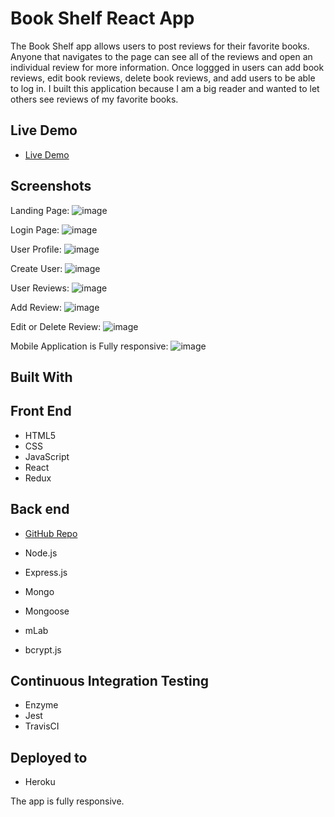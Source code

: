 # Book Shelf React App

The Book Shelf app allows users to post reviews for their favorite books. Anyone that navigates to the page can see all of the reviews and open an individual review for more information. Once loggged in users can add book reviews, edit book reviews, delete book reviews, and add users to be able to log in. I built this application because I am a big reader and wanted to let others see reviews of my favorite books.

## Live Demo

- [Live Demo](https://fast-forest-94723.herokuapp.com)

## Screenshots

Landing Page:
![image](https://user-images.githubusercontent.com/1865449/46921498-f0720c80-cfb0-11e8-961a-f3947113397d.png)

Login Page:
![image](https://user-images.githubusercontent.com/1865449/46921510-2fa05d80-cfb1-11e8-8f8f-931cdc6266f2.png)

User Profile:
![image](https://user-images.githubusercontent.com/1865449/46921521-5494d080-cfb1-11e8-9a7a-5062fd71e1f4.png)

Create User:
![image](https://user-images.githubusercontent.com/1865449/46921526-6d04eb00-cfb1-11e8-8132-5d6176bb2ba7.png)

User Reviews:
![image](https://user-images.githubusercontent.com/1865449/46921538-9756a880-cfb1-11e8-9343-bc5d02472461.png)

Add Review:
![image](https://user-images.githubusercontent.com/1865449/46921559-c5d48380-cfb1-11e8-9219-b7f4e5710920.png)

Edit or Delete Review:
![image](https://user-images.githubusercontent.com/1865449/46921570-e8669c80-cfb1-11e8-94ca-7c29d3feda7c.png)

Mobile Application is Fully responsive:
![image](https://user-images.githubusercontent.com/1865449/46921602-3a0f2700-cfb2-11e8-90c9-1a89844d6046.png)

## Built With

## Front End

- HTML5
- CSS
- JavaScript
- React
- Redux

## Back end

- [GitHub Repo](https://github.com/matteprg/book-shelf-api)

- Node.js
- Express.js
- Mongo
- Mongoose
- mLab
- bcrypt.js

## Continuous Integration Testing

- Enzyme
- Jest
- TravisCI

## Deployed to

- Heroku

The app is fully responsive.
